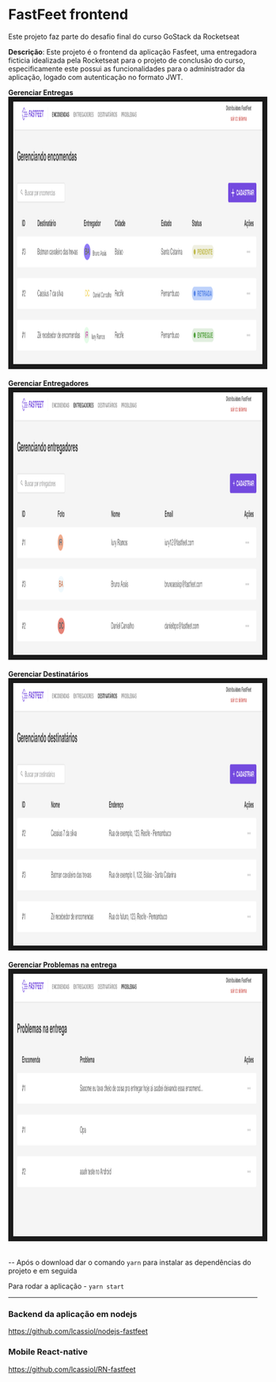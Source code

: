 <h1>FastFeet frontend</h1>

Este projeto faz parte do desafio final do curso GoStack da Rocketseat

**Descrição**: Este projeto é o frontend da aplicação Fasfeet, uma entregadora ficticia idealizada pela Rocketseat para o projeto de conclusão do curso, especificamente este possui as funcionalidades para o administrador da aplicação, logado com autenticação no formato JWT.

**Gerenciar Entregas**<br>
<img src="https://github.com/lcassiol/reactjs-fastfeet/blob/master/src/assets/screenshots/Deliveries.png" 
alt="IMAGE ALT TEXT HERE" width="800" height="530" border="10" /><br><br>
**Gerenciar Entregadores**<br>
<img src="https://github.com/lcassiol/reactjs-fastfeet/blob/master/src/assets/screenshots/Couriers.png" 
alt="IMAGE ALT TEXT HERE" width="800" height="530" border="10" /><br><br>
**Gerenciar Destinatários**<br>
<img src="https://github.com/lcassiol/reactjs-fastfeet/blob/master/src/assets/screenshots/Recipients.png" 
alt="IMAGE ALT TEXT HERE" width="800" height="530" border="10" /><br><br>
**Gerenciar Problemas na entrega**<br>
<img src="https://github.com/lcassiol/reactjs-fastfeet/blob/master/src/assets/screenshots/Delivery-problems.png" 
alt="IMAGE ALT TEXT HERE" width="800" height="530" border="10" /><br><br>


-- Após o download dar o comando `yarn` para instalar as dependências do projeto e em seguida

 Para rodar a aplicação - `yarn start`


--------------------

### Backend da aplicação em nodejs

https://github.com/lcassiol/nodejs-fastfeet

### Mobile React-native

https://github.com/lcassiol/RN-fastfeet



